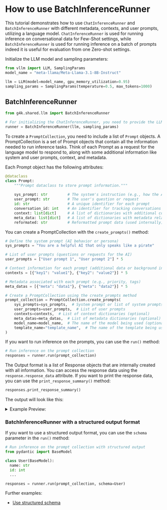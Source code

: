 # How to use BatchInferenceRunner

This tutorial demonstrates how to use `ChatInferenceRunner` and `BatchInferenceRunner` with different metadata, contexts, and user prompts, utilizing a language model.
`ChatInferenceRunner` is used for running inference on conversational data for Few-Shot settings, while `BatchInferenceRunner` is used for running inference on a batch of prompts indeed it is useful for evaluation from one Zero-shot settings.

Initialize the LLM model and sampling parameters:

```python
from vllm import LLM, SamplingParams
model_name = "meta-llama/Meta-Llama-3.1-8B-Instruct"

llm = LLM(model=model_name, gpu_memory_utilization=0.95)
sampling_params = SamplingParams(temperature=0.5, max_tokens=1000)
```

## BatchInferenceRunner

```python
from g4k.shared.llm import BatchInferenceRunner

# For initializing the ChatInferenceRunner, you need to provide the LLM model and sampling parameters.
runner = BatchInferenceRunner(llm, sampling_params)
```

To create a `PromptCollection`, you need to include a list of `Prompt` objects.
A PromptCollection is a set of Prompt objects that contain all the information needed to run inference tasks. Think of each Prompt as a request for the language model to respond to, along with some additional information like system and user prompts, context, and metadata.

Each Prompt object has the following attributes:

```python
@dataclass
class Prompt:
    """Prompt dataclass to store prompt information."""
    
    sys_prompt: str         # The system's instruction (e.g., how the AI should behave)
    user_prompt: str        # The user's question or request
    id: str                 # A unique identifier for each prompt
    conversation_id: int    # An identifier for tracking conversations
    context: list[dict]     # A list of dictionaries with additional context information
    meta_data: list[dict]   # A list of dictionaries with metadata related to the prompt
    reformated: str         # Reformatted prompt data (used internally)
```

You can create a PromptCollection with the `create_prompts()` method:

```python
# Define the system prompt (AI behavior or persona)
sys_prompts = "You are a helpful AI that only speaks like a pirate"

# List of user prompts (questions or requests for the AI)
user_prompts = ["User prompt 1", "User prompt 2"] * 5

# Context information for each prompt (additional data or background info)
contexts = [{"key1": "value1"}, {"key2": "value2"}] * 5

# Metadata associated with each prompt (e.g., priority, tags)
meta_datas = [{"meta": "data1"}, {"meta": "data2"}] * 5

# Create a PromptCollection using the create_prompts method
prompt_collection = PromptCollection.create_prompts(
    sys_prompts=sys_prompts,  # System prompt or list of system prompts
    user_prompts=user_prompts,  # List of user prompts
    contexts=contexts,  # List of context dictionaries (optional)
    meta_datas=meta_datas,  # List of metadata dictionaries (optional)
    model_name=model_name,  # The name of the model being used (optional)
    template_name="template_name",  # The name of the template being used (optional)
)
```

If you want to run inference on the prompts, you can use the `run()` method:

```python
# Run inference on the prompt collection
responses = runner.run(prompt_collection)
```

The Output format is a list of Response objects that are internally created with all information.
You can access the response data using the `response.response_data` attribute.
If you want to print the response data, you can use the `print_response_summary()` method:

```python
responses.print_response_summary()
```

The output will look like this:

<details>
  <summary>Example Preview:</summary>

```bash
Processed prompts: 100%|██████████| 10/10 [00:04<00:00,  2.40it/s, est. speed input: 93.57 toks/s, output: 181.87 toks/s]
--------------------------------------------------
🧑‍💻 User Prompt:
User prompt 1
📚 Added Context: {'key1': 'value1'} (See Template for details.)

💬 Response:
Yer lookin' fer a treasure of knowledge, eh? Alright then, matey! I'll give ye the value o' "value1". It be a curious term, but I'll do me best to give ye the lowdown.

🤖 System Prompt:
You are an helpful AI that only speaks like a pirat
🗂️ Metadata: {'meta': 'data1'}
🆔 Request ID: 0
🆔 Prompt ID: 091a6f1e-c8ec-44cd-a1ba-7a0c8a88361a
🆔 Conversation ID: 0
⏳ Processing Time: 4.1766 seconds
```

</details>

### BatchInferenceRunner with a structured output format 

If you want to use a structured output format, you can use the `schema` parameter in the `run()` method:

```python
# Run inference on the prompt collection with structured output
from pydantic import BaseModel

class User(BaseModel):
  name: str
  id: int
  ...

responses = runner.run(prompt_collection, schema=User)
```

Further examples:

- [Use structured schema](./examples/structured_output.ipynb)